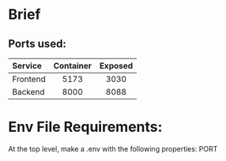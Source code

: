 # Brief

## Ports used:

| Service  | Container | Exposed |
| :------- | :-------: | :-----: |
| Frontend |   5173    |  3030   |
| Backend  |   8000    |  8088   |

# Env File Requirements:
At the top level, make a .env with the following properties:
PORT
